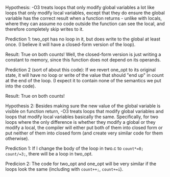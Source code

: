 Hypothesis: -O3 treats loops that only modify global variables a lot like loops
that only modify local variables, except that they do ensure the global variable
has the correct result when a function returns - unlike with locals, where they
can assume no code outside the function can see the local, and therefore
completely skip writes to it.

Prediction 1: two_opt has no loop in it, but does write to the global at least
once. (I believe it will have a closed-form version of the loop).

Result: True on both counts! Well, the closed-form version is just writing a
constant to memory, since this function does not depend on its operands.

Prediction 2 (sort of about this code): If we revert one_opt to its original
state, it will have no loop or write of the value that should "end up" in count
at the end of the loop. (I expect it to contain none of the semantics we put
into the code).

Result: True on both counts!

Hypothesis 2: Besides making sure the new value of the global variable is
visible on function return, -O3 treats loops that modify global variables and
loops that modify local variables basically the same. Specifically, for two
loops where the only difference is whether they modify a global or they modify a
local, the compiler will either put both of them into closed form or put neither
of them into closed form (and create very similar code for them otherwise).

Prediction 1: If I change the body of the loop in two.c to `count*=8;
count/=3;`, there will be a loop in two_opt.

Predicion 2: The code for two_opt and one_opt will be very similar if the loops
look the same (including with `count++;`, `count+=i`).